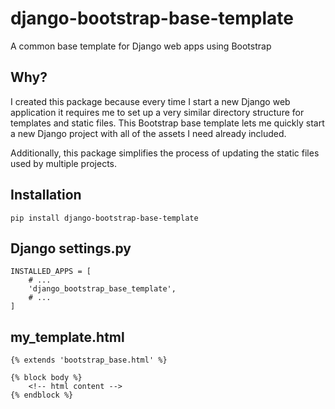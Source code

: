 # django-bootstrap-base-template

A common base template for Django web apps using Bootstrap

## Why?

I created this package because every time I start a new Django
web application it requires me to set up a very similar directory
structure for templates and static files. This Bootstrap base
template lets me quickly start a new Django project with all of
the assets I need already included.

Additionally, this package simplifies the process of updating the
static files used by multiple projects.

## Installation

```
pip install django-bootstrap-base-template
```

## Django settings.py

```
INSTALLED_APPS = [
    # ...
    'django_bootstrap_base_template',
    # ...
]
```

## my_template.html

```
{% extends 'bootstrap_base.html' %}

{% block body %}
    <!-- html content -->
{% endblock %}
```